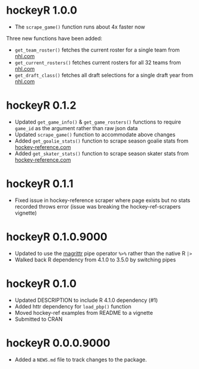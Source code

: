 # hockeyR 1.0.0
* The `scrape_game()` function runs about 4x faster now

Three new functions have been added:

* `get_team_roster()` fetches the current roster for a single team from [nhl.com](https://www.nhl.com/)
* `get_current_rosters()` fetches current rosters for all 32 teams from [nhl.com](https://www.nhl.com/)
* `get_draft_class()` fetches all draft selections for a single draft year from [nhl.com](https://www.nhl.com/)

# hockeyR 0.1.2

* Updated `get_game_info()` & `get_game_rosters()` functions to require `game_id` as the argument rather than raw json data
* Updated `scrape_game()` function to accommodate above changes
* Added `get_goalie_stats()` function to scrape season goalie stats from [hockey-reference.com](https://hockey-reference.com)
* Added `get_skater_stats()` function to scrape season skater stats from [hockey-reference.com](https://hockey-reference.com)

# hockeyR 0.1.1

* Fixed issue in hockey-reference scraper where page exists but no stats recorded throws error (issue was breaking the hockey-ref-scrapers vignette)

# hockeyR 0.1.0.9000

* Updated to use the [magrittr](https://magrittr.tidyverse.org/reference/pipe.html) pipe operator `%>%` rather than the native R `|>`
* Walked back R dependency from 4.1.0 to 3.5.0 by switching pipes

# hockeyR 0.1.0

* Updated DESCRIPTION to include R 4.1.0 dependency (#1)
* Added httr dependency for `load_pbp()` function
* Moved hockey-ref examples from README to a vignette
* Submitted to CRAN

# hockeyR 0.0.0.9000

* Added a `NEWS.md` file to track changes to the package.
